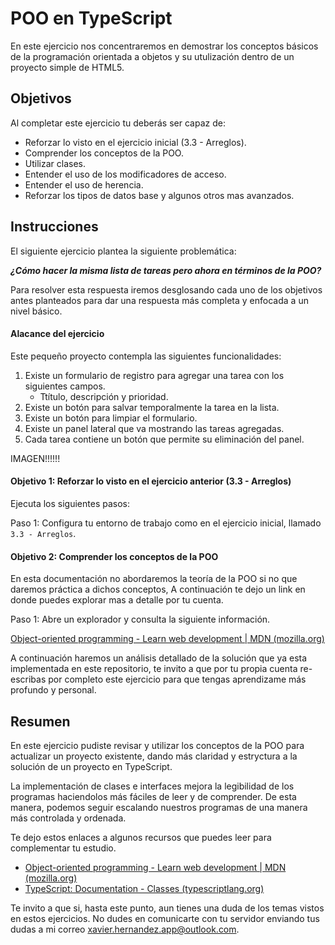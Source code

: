 # POO en TypeScript

En este ejercicio nos concentraremos en demostrar los conceptos básicos de la programación orientada a objetos y su utulización dentro de un proyecto simple de HTML5.

## Objetivos

Al completar este ejercicio tu deberás ser capaz de:

* Reforzar lo visto en el ejercicio inicial (3.3 - Arreglos).
* Comprender los conceptos de la POO.
* Utilizar clases.
* Entender el uso de los modificadores de acceso.
* Entender el uso de herencia.
* Reforzar los tipos de datos base y algunos otros mas avanzados.

## Instrucciones

El siguiente ejercicio plantea la siguiente problemática:

***¿Cómo hacer la misma lista de tareas pero ahora en términos de la POO?***

Para resolver esta respuesta iremos desglosando cada uno de los objetivos antes planteados para dar una respuesta más completa y enfocada a un nivel básico.

#### Alacance del ejercicio

Este pequeño proyecto contempla las siguientes funcionalidades:

1. Existe un formulario de registro para agregar una tarea con los siguientes campos.
   * Ttítulo, descripción y prioridad.
2. Existe un botón para salvar temporalmente la tarea en la lista.
3. Existe un botón para limpiar el formulario.
4. Existe un panel lateral que va mostrando las tareas agregadas.
5. Cada tarea contiene un botón que permite su eliminación del panel.

IMAGEN!!!!!!

#### Objetivo 1: Reforzar lo visto en el ejercicio anterior (3.3 - Arreglos)

Ejecuta los siguientes pasos:

Paso 1: Configura tu entorno de trabajo como en el ejercicio inicial, llamado `3.3 - Arreglos`.

#### Objetivo 2: Comprender los conceptos de la POO

En esta documentación no abordaremos la teoría de la POO si no que daremos práctica a dichos conceptos, A continuación te dejo un link en donde puedes explorar mas a detalle por tu cuenta.

Paso 1:  Abre un explorador y  consulta la siguiente información.

[
    Object-oriented programming - Learn web development | MDN (mozilla.org)](https://developer.mozilla.org/en-US/docs/Learn/JavaScript/Objects/Object-oriented_programming)

A continuación haremos un análisis detallado de la solución que ya esta implementada en este repositorio, te invito a que por tu propia cuenta re-escribas por completo este ejercicio para que tengas aprendizame más profundo y personal.


## Resumen

En este ejercicio pudiste revisar y utilizar los conceptos de la POO para actualizar un proyecto existente, dando más claridad y estryctura a la solución de un proyecto en TypeScript.

La implementación de clases e interfaces mejora la legibilidad de los programas haciendolos más fáciles de leer y de comprender. De esta manera, podemos seguir escalando nuestros programas de una manera más controlada y ordenada.

Te dejo estos enlaces a algunos recursos que puedes leer para complementar tu estudio.

* [Object-oriented programming - Learn web development | MDN (mozilla.org)](https://developer.mozilla.org/en-US/docs/Learn/JavaScript/Objects/Object-oriented_programming)
* [TypeScript: Documentation - Classes (typescriptlang.org)](https://www.typescriptlang.org/docs/handbook/2/classes.html)

Te invito a que si, hasta este punto, aun tienes una duda de los temas vistos en estos ejercicios. No dudes en comunicarte con tu servidor enviando tus dudas a mi correo <xavier.hernandez.app@outlook.com>.
